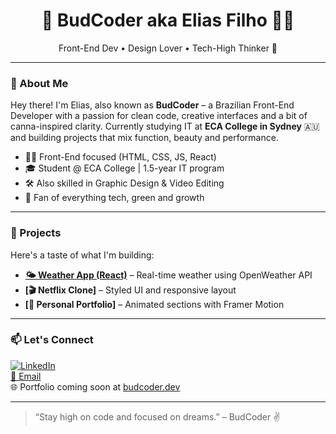<h1 align="center">🚀 BudCoder aka Elias Filho 👨‍💻</h1>
<p align="center">Front-End Dev • Design Lover • Tech-High Thinker 🌿</p>

---

### 👋 About Me

Hey there! I'm Elias, also known as **BudCoder** – a Brazilian Front-End Developer with a passion for clean code, creative interfaces and a bit of canna-inspired clarity. Currently studying IT at **ECA College in Sydney** 🇦🇺 and building projects that mix function, beauty and performance.

- 👨‍💻 Front-End focused (HTML, CSS, JS, React)
- 🎓 Student @ ECA College | 1.5-year IT program
- 🛠️ Also skilled in Graphic Design & Video Editing
- 🌱 Fan of everything tech, green and growth

---

### 🚀 Projects

Here's a taste of what I'm building:

- **[🌤️ Weather App (React)](#)** – Real-time weather using OpenWeather API  
- **[🎬 Netflix Clone]** – Styled UI and responsive layout  
- **[📱 Personal Portfolio]** – Animated sections with Framer Motion  

---

### 📫 Let's Connect

[![LinkedIn](https://img.shields.io/badge/LinkedIn-blue?style=for-the-badge&logo=linkedin)](https://www.linkedin.com/in/elias-oliveira-0385ab318/)  
[📧 Email](mailto:elias.seu@email.com)  
🌐 Portfolio coming soon at [budcoder.dev](https://budcoder.dev)

---

> “Stay high on code and focused on dreams.” – BudCoder ✌️
